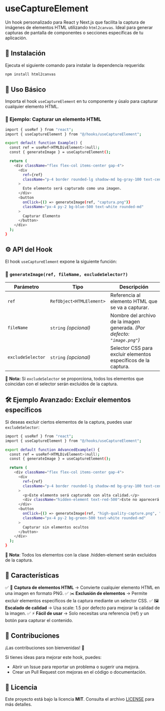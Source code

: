# useCaptureElement
Un hook personalizado para React y Next.js que facilita la captura de imágenes de elementos HTML utilizando `html2canvas`. Ideal para generar capturas de pantalla de componentes o secciones específicas de tu aplicación.

## 🚀 Instalación
Ejecuta el siguiente comando para instalar la dependencia requerida:

```sh
npm install html2canvas
```

## 📌 Uso Básico
Importa el hook `useCaptureElement` en tu componente y úsalo para capturar cualquier elemento HTML.

### 📝 Ejemplo: Capturar un elemento HTML

```sh
import { useRef } from "react";
import { useCaptureElement } from "@/hooks/useCaptureElement";

export default function Example() {
  const ref = useRef<HTMLDivElement>(null);
  const { generateImage } = useCaptureElement();

  return (
    <div className="flex flex-col items-center gap-4">
      <div
        ref={ref}
        className="p-4 border rounded-lg shadow-md bg-gray-100 text-center"
      >
        Este elemento será capturado como una imagen.
      </div>
      <button
        onClick={() => generateImage(ref, "captura.png")}
        className="px-4 py-2 bg-blue-500 text-white rounded-md"
      >
        Capturar Elemento
      </button>
    </div>
  );
}
```

## ⚙️ API del Hook
El hook `useCaptureElement` expone la siguiente función:

### 📌 `generateImage(ref, fileName, excludeSelector?)`

| Parámetro         | Tipo                         | Descripción |
|------------------|----------------------------|-------------|
| `ref`           | `RefObject<HTMLElement>`     | Referencia al elemento HTML que se va a capturar. |
| `fileName`      | `string` _(opcional)_       | Nombre del archivo de la imagen generada. *(Por defecto: `"image.png"`)* |
| `excludeSelector` | `string` _(opcional)_       | Selector CSS para excluir elementos específicos de la captura. |

📌 **Nota:** Si `excludeSelector` se proporciona, todos los elementos que coincidan con el selector serán excluidos de la captura.

## 🛠 Ejemplo Avanzado: Excluir elementos específicos
Si deseas excluir ciertos elementos de la captura, puedes usar `excludeSelector`:

```sh
import { useRef } from "react";
import { useCaptureElement } from "@/hooks/useCaptureElement";

export default function AdvancedExample() {
  const ref = useRef<HTMLDivElement>(null);
  const { generateImage } = useCaptureElement();

  return (
    <div className="flex flex-col items-center gap-4">
      <div
        ref={ref}
        className="p-4 border rounded-lg shadow-md bg-gray-100 text-center"
      >
        <p>Este elemento será capturado con alta calidad.</p>
        <div className="hidden-element text-red-500">Este no aparecerá en la captura.</div>
      </div>
      <button
        onClick={() => generateImage(ref, "high-quality-capture.png", ".hidden-element")}
        className="px-4 py-2 bg-green-500 text-white rounded-md"
      >
        Capturar sin elementos ocultos
      </button>
    </div>
  );
}
```
📢 **Nota**: Todos los elementos con la clase .hidden-element serán excluidos de la captura.

## 🎨 Características

✅ 📸 **Captura de elementos HTML** → Convierte cualquier elemento HTML en una imagen en formato PNG.
✅ ✂️ **Exclusión de elementos** → Permite excluir elementos específicos de la captura mediante un selector CSS.
✅ 🖼️ **Escalado de calidad** → Usa scale: 1.5 por defecto para mejorar la calidad de la imagen.
✅ ⚡ **Fácil de usar** → Solo necesitas una referencia (ref) y un botón para capturar el contenido.

## 🤝 Contribuciones
¡Las contribuciones son bienvenidas! 🎉

Si tienes ideas para mejorar este hook, puedes:

* Abrir un Issue para reportar un problema o sugerir una mejora.
* Crear un Pull Request con mejoras en el código o documentación.

## 📜 Licencia
Este proyecto está bajo la licencia **MIT**. Consulta el archivo [LICENSE](./LICENSE) para más detalles.
